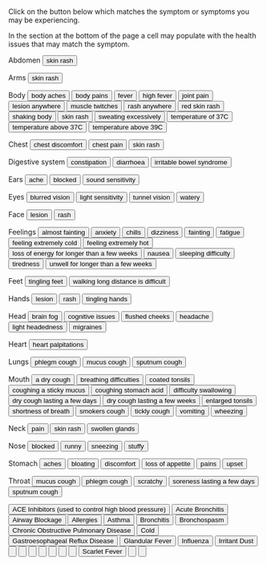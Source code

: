 
<link href="./styles.css" rel="stylesheet" />

<p>Click on the button below which matches the symptom or symptoms you may be experiencing.</p>
<p>In the section at the bottom of the page a cell may populate with the health issues that may match the symptom.</p>

<form name="symptom">

<!-- Symptom -->

<p>Abdomen<span>
  <input value="skin rash" type="button" onClick="showTime(['ScarletFever'])">
  </span></p>

<p>Arms<span>
  <input value="skin rash" type="button" onClick="showTime(['ScarletFever']);">
</span></p>

<p>Body<span>
  <input value="body aches" type="button" onClick="showTime([influenza]);document.symptom.Monkeypox.value='Monkeypox'">
  <input value="body pains" type="button" onClick="showTime([influenza]);">
  <input value="fever" type="button" onClick="showTime(['AcuteBronchitis', 'GlandularFever', influenza]);">
  <input value="high fever" type="button" onClick="document.symptom.Pneumonia.value='Pneumonia';showTime([influenza]);">
  <input value="joint pain" type="button" onClick="document.symptom.RheumaticFever.value='Rheumatic fever';showTime(['GlandularFever']);">
  <input value="lesion anywhere" type="button" onClick="document.symptom.Monkeypox.value='Monkeypox'">
  <input value="muscle twitches" type="button" onClick="document.symptom.POTS.value='Postural orthostatic tachycardia syndrome'">
  <input value="rash anywhere" type="button" onClick="document.symptom.Monkeypox.value='Monkeypox'">
  <input value="red skin rash" type="button" onClick="showTime(['ScarletFever']);">
  <input value="shaking body" type="button" onClick="document.symptom.POTS.value='Postural orthostatic tachycardia syndrome'">
  <input value="skin rash" type="button" onClick="showTime(['ScarletFever']);">
  <input value="sweating excessively" type="button" onClick="document.symptom.POTS.value='Postural orthostatic tachycardia syndrome'">
  <input value="temperature of 37C" type="button" onClick="showTime(['Cold']);">
  <input value="temperature above 37C" type="button" onClick="showTime([influenza]);">
  <input value="temperature above 39C" type="button" onClick="document.symptom.RheumaticFever.value='Rheumatic fever';showTime([influenza]);">
</span></p>

<p>Chest<span>
  <input value="chest discomfort" type="button" onClick="document.symptom.POTS.value='Postural orthostatic tachycardia syndrome';showTime(['AcuteBronchitis']);">
  <input value="chest pain" type="button" onClick="document.symptom.POTS.value='Postural orthostatic tachycardia syndrome';showTime(['AcuteBronchitis']);">
  <input value="skin rash" type="button" onClick="showTime(['ScarletFever']);">
</span></p>

<p>Digestive system<span>
  <input value="constipation" type="button" onClick="document.symptom.POTS.value='Postural orthostatic tachycardia syndrome'">
  <input value="diarrhoea" type="button" onClick="document.symptom.POTS.value='Postural orthostatic tachycardia syndrome';showTime([influenza]);">
  <input value="irritable bowel syndrome" type="button" onClick="document.symptom.POTS.value='Postural orthostatic tachycardia syndrome'">
</span></p>

<p>Ears<span>
  <input value="ache" type="button" onClick="document.symptom.RheumaticFever.value='Rheumatic fever'">
  <input value="blocked" type="button" onClick="showTime(['Cold']);">
  <input value="sound sensitivity" type="button" onClick="document.symptom.POTS.value='Postural orthostatic tachycardia syndrome'">
</span></p>

<p>Eyes<span>
  <input value="blurred vision" type="button" onClick="document.symptom.POTS.value='Postural orthostatic tachycardia syndrome'">
  <input value="light sensitivity" type="button" onClick="document.symptom.POTS.value='Postural orthostatic tachycardia syndrome'">
  <input value="tunnel vision" type="button" onClick="document.symptom.POTS.value='Postural orthostatic tachycardia syndrome'">
  <input value="watery" type="button" onClick="showTime(['Cold']);">
</span></p>

<p>Face<span>
  <input value="lesion" type="button" onClick="document.symptom.Monkeypox.value='Monkeypox'">
  <input value="rash" type="button" onClick="document.symptom.Monkeypox.value='Monkeypox'">
</span></p>

<p>Feelings<span>
  <input value="almost fainting" type="button" onClick="document.symptom.POTS.value='Postural orthostatic tachycardia syndrome'">
  <input value="anxiety" type="button" onClick="document.symptom.POTS.value='Postural orthostatic tachycardia syndrome'">
  <input value="chills" type="button" onClick="document.symptom.Pneumonia.value='Pneumonia';showTime([influenza]);document.symptom.Monkeypox.value='Monkeypox'">
  <input value="dizziness" type="button" onClick="document.symptom.POTS.value='Postural orthostatic tachycardia syndrome'">
  <input value="fainting" type="button" onClick="document.symptom.POTS.value='Postural orthostatic tachycardia syndrome'">
  <input value="fatigue" type="button" onClick="document.symptom.POTS.value='Postural orthostatic tachycardia syndrome';showTime(['AcuteBronchitis']);document.symptom.Monkeypox.value='Monkeypox'">
  <input value="feeling extremely cold" type="button" onClick="document.symptom.POTS.value='Postural orthostatic tachycardia syndrome'">
  <input value="feeling extremely hot" type="button" onClick="document.symptom.POTS.value='Postural orthostatic tachycardia syndrome'">
  <input value="loss of energy for longer than a few weeks" type="button" onClick="document.symptom.POTS.value='Postural orthostatic tachycardia syndrome';showTime(['GlandularFever']);">
  <input value="nausea" type="button" onClick="document.symptom.POTS.value='Postural orthostatic tachycardia syndrome'">
  <input value="sleeping difficulty" type="button" onClick="document.symptom.POTS.value='Postural orthostatic tachycardia syndrome'">
  <input value="tiredness" type="button" onClick="document.symptom.POTS.value='Postural orthostatic tachycardia syndrome';showTime(['Cold', 'GlandularFever']);">
  <input value="unwell for longer than a few weeks" type="button" onClick="document.symptom.POTS.value='Postural orthostatic tachycardia syndrome';showTime(['GlandularFever']);">
</span></p>

<p>Feet<span>
  <input value="tingling feet" type="button" onClick="document.symptom.POTS.value='Postural orthostatic tachycardia syndrome'">
  <input value="walking long distance is difficult" type="button" onClick="document.symptom.POTS.value='Postural orthostatic tachycardia syndrome'">
</span></p>

<p>Hands<span>
  <input value="lesion" type="button" onClick="document.symptom.Monkeypox.value='Monkeypox'">
  <input value="rash" type="button" onClick="document.symptom.Monkeypox.value='Monkeypox'">
  <input value="tingling hands" type="button" onClick="document.symptom.POTS.value='Postural orthostatic tachycardia syndrome'">
</span></p>

<p>Head<span>
  <input value="brain fog" name="brain fog" type="button" onClick="document.symptom.POTS.value='Postural orthostatic tachycardia syndrome'">
  <input value="cognitive issues" type="button" onClick="document.symptom.POTS.value='Postural orthostatic tachycardia syndrome'">
  <input value="flushed cheeks" type="button" onClick="showTime(['ScarletFever']);">
  <input value="headache" type="button" onClick="document.symptom.POTS.value='Postural orthostatic tachycardia syndrome';showTime(['Cold', 'GlandularFever', influenza]);">
  
  <input value="light headedness" type="button" onClick="document.symptom.POTS.value='Postural orthostatic tachycardia syndrome'">
  <input value="migraines" type="button" onClick="document.symptom.POTS.value='Postural orthostatic tachycardia syndrome'">
</span></p>

<p>Heart<span>
  <input value="heart palpitations" type="button" onClick="document.symptom.POTS.value='Postural orthostatic tachycardia syndrome'">
</span></p>

<p>Lungs<span>
  <input value="phlegm cough" type="button" onClick="showTime(['Bronchitis', 'ChronicObstructivePulmonaryDisease']);document.symptom.Pneumonia.value='Pneumonia';document.symptom.Tuberculosis.value='Tuberculosis';">
  <input value="mucus cough" type="button" onClick="showTime(['Bronchitis']);document.symptom.Pneumonia.value='Pneumonia';document.symptom.Tuberculosis.value='Tuberculosis';showTime(['ChronicObstructivePulmonaryDisease']);">
  <input value="sputnum cough" type="button" onClick="showTime(['Bronchitis']);document.symptom.Pneumonia.value='Pneumonia';document.symptom.Tuberculosis.value='Tuberculosis';showTime(['ChronicObstructivePulmonaryDisease']);">
</span></p>

<p>Mouth<span>
  <input value="a dry cough" type="button" onClick="showTime(['Cold', influenza])">
  <input value="breathing difficulties" type="button" onClick="document.symptom.POTS.value='Postural orthostatic tachycardia syndrome'">
  <input value="coated tonsils" type="button" onClick="document.symptom.RheumaticFever.value='Rheumatic fever'">
  <input value="coughing a sticky mucus" type="button" onClick="showTime(['AcuteBronchitis', 'Asthma']);">
  <input value="coughing stomach acid" type="button" onClick="showTime(['GastroesophagealRefluxDisease'])">
  <input value="difficulty swallowing" type="button" onClick="document.symptom.RheumaticFever.value='Rheumatic fever'">
  <input value="dry cough lasting a few days" type="button" onClick="document.symptom.IrritantFumes.value='Irritant (fumes)';document.symptom.IrritantChemicals.value='Irritant (chemicals)';showTime(['AirwayBlockage', 'IrritantDust']);">
  <input value="dry cough lasting a few weeks" type="button" onClick="document.symptom.ViralIllnesses.value='Viral illnesses';document.symptom.ViralIllnesses.value='Viral illnesses';showTime(['ACEInhibitors', 'Asthma', 'Bronchospasm']);">
  <input value="enlarged tonsils" type="button" onClick="document.symptom.RheumaticFever.value='Rheumatic fever'">
  <input value="shortness of breath" type="button" onClick="document.symptom.POTS.value='Postural orthostatic tachycardia syndrome';showTime(['AcuteBronchitis']);">
  <input value="smokers cough" type="button" onClick="document.symptom.LungDamage.value='Lung damage'">
  <input value="tickly cough" type="button" onClick="showTime(['Allergies']);">
  <input value="vomiting" type="button" onClick="showTime([influenza]);">
  <input value="wheezing" type="button" onClick="showTime(['AcuteBronchitis']);">
</span></p>

<p>Neck<span>
  <input value="pain" type="button" onClick="document.symptom.RheumaticFever.value='Rheumatic fever'">
  <input value="skin rash" type="button" onClick="showTime(['ScarletFever']);">
  <input value="swollen glands" type="button" onClick="showTime(['GlandularFever']);">
</span></p>

<p>Nose<span>
  <input value="blocked" type="button" onClick="showTime(['Cold', influenza]);">
  <input value="runny" type="button" onClick="showTime(['Cold', influenza]);">
  <input value="sneezing" type="button" onClick="showTime(['Cold', influenza]);">
  <input value="stuffy" type="button" onClick="showTime(['Cold', influenza]);">
</span></p>

<p>Stomach<span>
  <input value="aches" type="button" onClick="document.symptom.POTS.value='Postural orthostatic tachycardia syndrome';showTime([influenza]);">
  <input value="bloating" type="button" onClick="document.symptom.POTS.value='Postural orthostatic tachycardia syndrome'">
  <input value="discomfort" type="button" onClick="document.symptom.POTS.value='Postural orthostatic tachycardia syndrome';showTime([influenza]);">
  <input value="loss of appetite" type="button" onClick="showTime(['GlandularFever']);">
  <input value="pains" type="button" onClick="document.symptom.POTS.value='Postural orthostatic tachycardia syndrome';showTime([influenza]);">
  <input value="upset" type="button" onClick="document.symptom.POTS.value='Postural orthostatic tachycardia syndrome';showTime([influenza]);">
</span></p>

<p>Throat<span>
  <input value="mucus cough" type="button" onClick="showTime(['AcuteBronchitis', 'Asthma']);document.symptom.ViralIllnesses.value='Viral Illnesses';">
  <input value="phlegm cough" type="button" onClick="showTime(['AcuteBronchitis', 'Asthma']);document.symptom.ViralIllnesses.value='Viral Illnesses';">
  <input value="scratchy" type="button" onClick="showTime(['Cold']);">
  <input value="soreness lasting a few days" type="button" onClick="document.symptom.RheumaticFever.value='Rheumatic fever';showTime(['GlandularFever', influenza, 'ScarletFever']);">
  <input value="sputnum cough" type="button" onClick="showTime(['AcuteBronchitis', 'Allergies', influenza]);document.symptom.ViralIllnesses.value='Viral Illnesses';">
</span></p>

<!-- Health condition -->

  <input value="ACE Inhibitors (used to control high blood pressure)" class="media-item" id="ACEInhibitors" type="button" name="ACEInhibitors" />
  <input value="Acute Bronchitis" class="media-item" id="AcuteBronchitis" type="button" name="AcuteBronchitis" />
  <input value="Airway Blockage" class="media-item" id="AirwayBlockage" type="button" name="AirwayBlockage" />
  <input value="Allergies" class="media-item" id="Allergies" type="button" name="Allergies" />
  <input value="Asthma" class="media-item" id="Asthma" type="button" name="Asthma" />
  <input value="Bronchitis" class="media-item" id="Bronchitis" type="button" name="Bronchitis" />
  <input value="Bronchospasm" class="media-item" id="Bronchospasm" type="button" name="Bronchospasm" />
  <input value="Chronic Obstructive Pulmonary Disease" class="media-item" id="ChronicObstructivePulmonaryDisease" type="button" name="ChronicObstructivePulmonaryDisease" />
  <input value="Cold" class="media-item" id="Cold" type="button" name="Cold" />
  <input value="Gastroesophageal Reflux Disease" class="media-item" id="GastroesophagealRefluxDisease" type="button" name="GastroesophagealRefluxDisease" />
  <input value="Glandular Fever" class="media-item" id="GlandularFever" type="button" name="GlandularFever" />
  <input value="Influenza" class="media-item" id="Influenza" type="button" name="Influenza" />
  <input value="Irritant Dust" class="media-item" id="IrritantDust" type="button" name="IrritantDust" />
  <input value="" type="button" name="IrritantFumes" />
  <input value="" type="button" name="IrritantChemicals" />
  <input value="" type="button" type="button" name="LungDamage" />
  <input value="" type="button" name="Monkeypox" />
  <input value="" type="button" name="POTS" />
  <input value="" type="button" name="Pneumonia" />
  <input value="" type="button" name="RheumaticFever" />
  <input value="Scarlet Fever" id="ScarletFever" class="media-item" type="button" name="ScarletFever" />
  <input value="" type="button" name="Tuberculosis" />
  <input value="" type="button" name="ViralIllnesses" />

</form>

<script src="script.js"></script>
